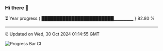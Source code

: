 ### Hi there 👋

⏳ Year progress { ████████████████████████▁▁▁▁▁▁ } 82.80 %

---

⏰ Updated on Wed, 30 Oct 2024 01:14:55 GMT

![Progress Bar CI](https://github.com/JuvenileQ/Progress-Bar-CI/workflows/main/badge.svg)
